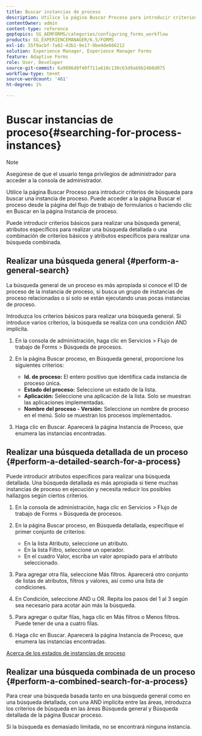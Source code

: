```yaml
---
title: Buscar instancias de proceso
description: Utilice la página Buscar Proceso para introducir criterios de búsqueda para buscar una instancia de proceso.
contentOwner: admin
content-type: reference
geptopics: SG_AEMFORMS/categories/configuring_forms_workflow
products: SG_EXPERIENCEMANAGER/6.5/FORMS
exl-id: 35f9acbf-7a82-43b1-9e17-9be4de666212
solution: Experience Manager, Experience Manager Forms
feature: Adaptive Forms
role: User, Developer
source-git-commit: 6a9806d8f40f711a610c130c63d9ab9b2460d075
workflow-type: tm+mt
source-wordcount: '461'
ht-degree: 1%

---
```


# Buscar instancias de proceso{#searching-for-process-instances}

>[!NOTE]
> 
> Asegúrese de que el usuario tenga privilegios de administrador para acceder a la consola de administrador.

Utilice la página Buscar Proceso para introducir criterios de búsqueda para buscar una instancia de proceso. Puede acceder a la página Buscar el proceso desde la página del flujo de trabajo de formularios o haciendo clic en Buscar en la página Instancia de proceso.

Puede introducir criterios básicos para realizar una búsqueda general, atributos específicos para realizar una búsqueda detallada o una combinación de criterios básicos y atributos específicos para realizar una búsqueda combinada.

## Realizar una búsqueda general {#perform-a-general-search}

La búsqueda general de un proceso es más apropiada si conoce el ID de proceso de la instancia de proceso, si busca un grupo de instancias de proceso relacionadas o si solo se están ejecutando unas pocas instancias de proceso.

Introduzca los criterios básicos para realizar una búsqueda general. Si introduce varios criterios, la búsqueda se realiza con una condición AND implícita.

1. En la consola de administración, haga clic en Servicios > Flujo de trabajo de Forms > Búsqueda de procesos.
1. En la página Buscar proceso, en Búsqueda general, proporcione los siguientes criterios:

   * **Id. de proceso:** El entero positivo que identifica cada instancia de proceso única.
   * **Estado del proceso:** Seleccione un estado de la lista.
   * **Aplicación:** Seleccione una aplicación de la lista. Solo se muestran las aplicaciones implementadas.
   * **Nombre del proceso - Versión:** Seleccione un nombre de proceso en el menú. Solo se muestran los procesos implementados.

1. Haga clic en Buscar. Aparecerá la página Instancia de Proceso, que enumera las instancias encontradas.

## Realizar una búsqueda detallada de un proceso {#perform-a-detailed-search-for-a-process}

Puede introducir atributos específicos para realizar una búsqueda detallada. Una búsqueda detallada es más apropiada si tiene muchas instancias de proceso en ejecución y necesita reducir los posibles hallazgos según ciertos criterios.

1. En la consola de administración, haga clic en Servicios > Flujo de trabajo de Forms > Búsqueda de procesos.
1. En la página Buscar proceso, en Búsqueda detallada, especifique el primer conjunto de criterios:

   * En la lista Atributo, seleccione un atributo.
   * En la lista Filtro, seleccione un operador.
   * En el cuadro Valor, escriba un valor apropiado para el atributo seleccionado.

1. Para agregar otra fila, seleccione Más filtros. Aparecerá otro conjunto de listas de atributos, filtros y valores, así como una lista de condiciones.
1. En Condición, seleccione AND u OR. Repita los pasos del 1 al 3 según sea necesario para acotar aún más la búsqueda.
1. Para agregar o quitar filas, haga clic en Más filtros o Menos filtros. Puede tener de una a cuatro filas.
1. Haga clic en Buscar. Aparecerá la página Instancia de Proceso, que enumera las instancias encontradas.

[Acerca de los estados de instancias de proceso](/help/forms/using/admin-help/processes.md#about-process-instance-statuses)

## Realizar una búsqueda combinada de un proceso {#perform-a-combined-search-for-a-process}

Para crear una búsqueda basada tanto en una búsqueda general como en una búsqueda detallada, con una AND implícita entre las áreas, introduzca los criterios de búsqueda en las áreas Búsqueda general y Búsqueda detallada de la página Buscar proceso.

Si la búsqueda es demasiado limitada, no se encontrará ninguna instancia.
